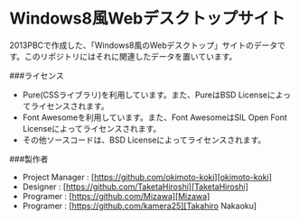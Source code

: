 Windows8風Webデスクトップサイト
===============
2013PBCで作成した、「Windows8風のWebデスクトップ」サイトのデータです。このリポジトリにはそれに関連したデータを置いています。

###ライセンス
* Pure(CSSライブラリ)を利用しています。また、PureはBSD Licenseによってライセンスされます。
* Font Awesomeを利用しています。また、Font AwesomeはSIL Open Font Licenseによってライセンスされます。
* その他ソースコードは、BSD Licenseによってライセンスされます。

###製作者
* Project Manager : [https://github.com/okimoto-koki][okimoto-koki]
* Designer 	: [https://github.com/TaketaHiroshi][TaketaHiroshi]
* Programer 	: [https://github.com/Mizawa][Mizawa]
* Programer	: [https://github.com/kamera25][Takahiro Nakaoku]
